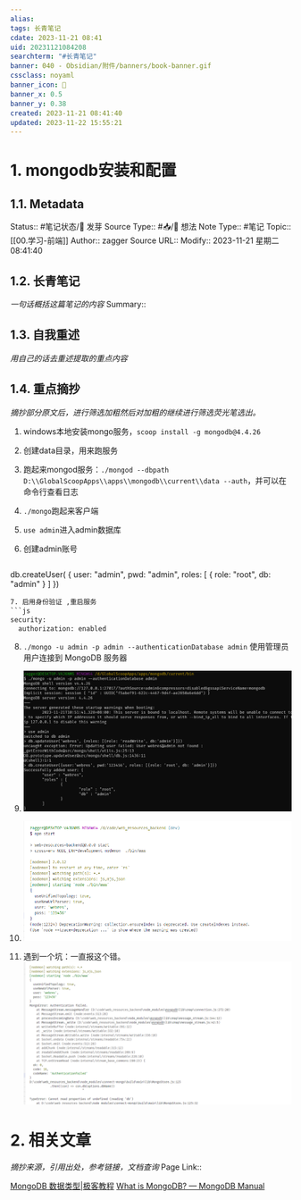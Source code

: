 ```yaml
---
alias: 
tags: 长青笔记
cdate: 2023-11-21 08:41
uid: 20231121084208
searchterm: "#长青笔记"
banner: 040 - Obsidian/附件/banners/book-banner.gif
cssclass: noyaml
banner_icon: 💌
banner_x: 0.5
banner_y: 0.38
created: 2023-11-21 08:41:40
updated: 2023-11-22 15:55:21
---
```


# 1. mongodb安装和配置

## 1.1. Metadata

Status:: #笔记状态/🌱 发芽
Source Type:: #📥/💭 想法 
Note Type:: #笔记
Topic:: [[00.学习-前端]]
Author:: zagger
Source URL::
Modify:: 2023-11-21 星期二 08:41:40

## 1.2. 长青笔记

_一句话概括这篇笔记的内容_
Summary::

## 1.3. 自我重述

_用自己的话去重述提取的重点内容_

## 1.4. 重点摘抄

_摘抄部分原文后，进行筛选加粗然后对加粗的继续进行筛选荧光笔选出。_


1. windows本地安装mongo服务，`scoop install -g mongodb@4.4.26`
2. 创建data目录，用来跑服务
3. 跑起来mongod服务：`./mongod --dbpath D:\\GlobalScoopApps\\apps\\mongodb\\current\\data --auth`，并可以在命令行查看日志 
4. `./mongo`跑起来客户端
5. `use admin`进入admin数据库
6. 创建admin账号
   
   ```js
db.createUser( {
	 user: "admin",
	 pwd: "admin",
	 roles: [ { role: "root", db: "admin" } ]
 })
```
7. 启用身份验证 ,重启服务
```js
security:
  authorization: enabled
```
8. `./mongo -u admin -p admin --authenticationDatabase admin` 使用管理员用户连接到 MongoDB 服务器
9. ![image.png](https://raw.githubusercontent.com/zaggerj/obsidian_picgo/main/obsidian/20231121110312.png)
10. ![image.png](https://raw.githubusercontent.com/zaggerj/obsidian_picgo/main/obsidian/20231121110338.png)

11. 遇到一个坑：一直报这个错。
![image.png](https://raw.githubusercontent.com/zaggerj/obsidian_picgo/main/obsidian/20231121110359.png)

# 2. 相关文章

_摘抄来源，引用出处，参考链接，文档查询_
Page Link::

[MongoDB 数据类型|极客教程](https://geek-docs.com/mongodb/mongodb-top-articles/1009100_mongodb_datatype.html)
[What is MongoDB? — MongoDB Manual](https://www.mongodb.com/docs/manual/)
